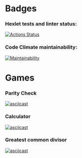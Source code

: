 # Badges
### Hexlet tests and linter status:
[![Actions Status](https://github.com/sergr88/python-project-49/actions/workflows/hexlet-check.yml/badge.svg)](https://github.com/sergr88/python-project-49/actions)
### Code Climate maintainability:
[![Maintainability](https://api.codeclimate.com/v1/badges/3f4a80dbf7c35f2df2ab/maintainability)](https://codeclimate.com/github/sergr88/python-project-49/maintainability)

# Games
### Parity Check
[![asciicast](https://asciinema.org/a/649118.svg)](https://asciinema.org/a/649118)
### Calculator
[![asciicast](https://asciinema.org/a/649751.svg)](https://asciinema.org/a/649751)
### Greatest common divisor
[![asciicast](https://asciinema.org/a/649810.svg)](https://asciinema.org/a/649810)
